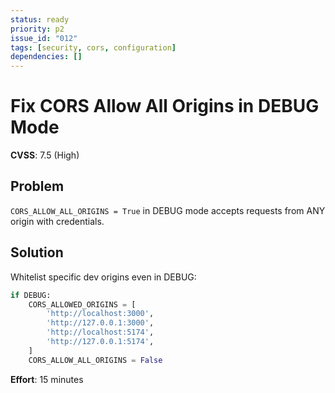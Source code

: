 ```yaml
---
status: ready
priority: p2
issue_id: "012"
tags: [security, cors, configuration]
dependencies: []
---
```


# Fix CORS Allow All Origins in DEBUG Mode

**CVSS**: 7.5 (High)

## Problem

`CORS_ALLOW_ALL_ORIGINS = True` in DEBUG mode accepts requests from ANY origin with credentials.

## Solution

Whitelist specific dev origins even in DEBUG:
```python
if DEBUG:
    CORS_ALLOWED_ORIGINS = [
        'http://localhost:3000',
        'http://127.0.0.1:3000',
        'http://localhost:5174',
        'http://127.0.0.1:5174',
    ]
    CORS_ALLOW_ALL_ORIGINS = False
```

**Effort**: 15 minutes
